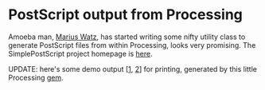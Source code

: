 # PostScript output from Processing

Amoeba man, [Marius
Watz](https://web.archive.org/web/20040127182028/http://www.unlekker.net/), has
started writing some nifty utility class to generate PostScript files from
within Processing, looks very promising. The SimplePostScript project homepage
is
[here](https://web.archive.org/web/20040610040846/http://processing.unlekker.net/SimplePostscript/).

UPDATE: here's some demo output
\[[1](https://web.archive.org/web/20040727081355/http://www.toxi.co.uk/p5/postscript/sines.ps),
[2](https://web.archive.org/web/20040727081355/http://www.toxi.co.uk/p5/postscript/sines3.ps)\]
for printing, generated by this little Processing
[gem](https://web.archive.org/web/20040406183949/http://www.toxi.co.uk/p5/postscript/sines.pde).